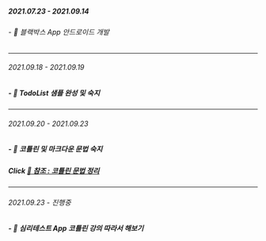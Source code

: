 ##### 2021.07.23 - 2021.09.14
###### - 📝 블랙박스 App 안드로이드 개발
---

###### 2021.09.18 - 2021.09.19
##### - 📝 TodoList 샘플 완성 및 숙지
---

###### 2021.09.20 - 2021.09.23
##### - 📝 코틀린 및 마크다운 문법 숙지 <br>
##### Click [📎 참조 : 코틀린 문법 정리](https://eli1429.tistory.com/2) 
---

###### 2021.09.23 - 진행중 
##### - 📝 심리테스트 App 코틀린 강의 따라서 해보기

